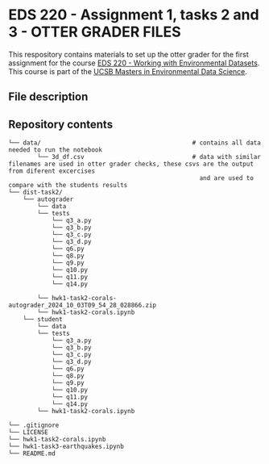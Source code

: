 # EDS 220 - Assignment 1, tasks 2 and 3 - OTTER GRADER FILES

This respository contains materials to set up the otter grader for the first assignment for the course [EDS 220 - Working with Environmental Datasets](https://meds-eds-220.github.io/MEDS-eds-220-course/). This course is part of the [UCSB Masters in Environmental Data Science](https://bren.ucsb.edu/masters-programs/master-environmental-data-science).

## File description

## Repository contents
    └── data/                                          # contains all data needed to run the notebook
            └── 3d_df.csv                              # data with similar filenames are used in otter grader checks, these csvs are the output from diferent excercises 
                                                         and are used to compare with the students results
    └── dist-task2/                                        
        └── autograder                                              
            └── data
            └── tests
                └── q3_a.py
                └── q3_b.py
                └── q3_c.py
                └── q3_d.py
                └── q6.py
                └── q8.py
                └── q9.py
                └── q10.py
                └── q11.py
                └── q14.py
                
            └── hwk1-task2-corals-autograder_2024_10_03T09_54_28_028866.zip   
            └── hwk1-task2-corals.ipynb
        └── student
            └── data
            └── tests
                └── q3_a.py
                └── q3_b.py
                └── q3_c.py
                └── q3_d.py
                └── q6.py
                └── q8.py
                └── q9.py
                └── q10.py
                └── q11.py
                └── q14.py
            └── hwk1-task2-corals.ipynb
        
    └── .gitignore
    └── LICENSE
    └── hwk1-task2-corals.ipynb
    └── hwk1-task3-earthquakes.ipynb
    └── README.md                                    

